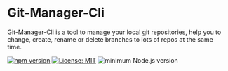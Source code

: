 # Git-Manager-Cli
Git-Manager-Cli is a tool to manage your local git repositories, help you to change, create, rename or 
delete branches to lots of repos at the same time.

[![npm version](https://img.shields.io/npm/v/git-manager-cli.svg)](https://www.npmjs.com/package/git-manager-cli)
[![License: MIT](https://img.shields.io/badge/License-MIT-yellow.svg)](https://opensource.org/licenses/MIT)
![minimum Node.js version](https://img.shields.io/node/v/git-manager-cli.svg)
